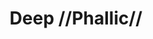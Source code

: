 ---
pid: LLB39
title: Deep //Phallic//
location_transcription: Gayborhood
zipcode: NJ08021
outside_phl: Clementon NJ
neighborhood: 
age: 
age_range: 
instagram: 
image_file_name: LLB_39.jpg
proposal_transcription: 
topic: Unknown
topic_summary: '0'
type: Other No Form
keywords_other: 
credit: 
image_labels: 
twitter: 
facebook: 
permalink: "/monuments/llb39/"
layout: item-page
---